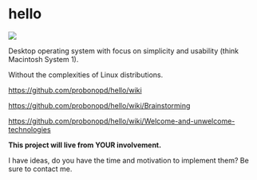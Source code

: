 # hello

![](https://raw.githubusercontent.com/probonopd/hello/master/branding/remix.gif)

Desktop operating system with focus on simplicity and usability (think Macintosh System 1).

Without the complexities of Linux distributions.

https://github.com/probonopd/hello/wiki

https://github.com/probonopd/hello/wiki/Brainstorming

https://github.com/probonopd/hello/wiki/Welcome-and-unwelcome-technologies

__This project will live from YOUR involvement.__

I have ideas, do you have the time and motivation to implement them? Be sure to contact me.
